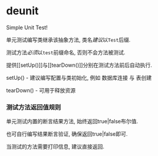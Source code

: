 deunit
===

Simple Unit Test!

单元测试编写类继承该抽象方法, 类名*建议*以`Test`后缀.

测试方法*必须*以`test`前缀命名, 否则不会方法被测试.

提供[[setUp()]]与[[tearDown()]]分别在测试方法前后自动执行.

setUp() - 建议编写配置与类初始化, 例如 数据库连接 与 表创建

tearDown() - 可用于释放资源
 
### 测试方法返回值规则

单元测试内置的断言结果方法, 始终返回true|false布尔值.

也可自行编写结果断言验证, 确保返回true|false即可.

当测试的方法需要打印信息, 建议直接返回.